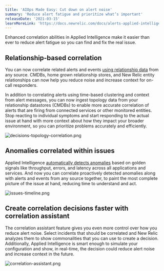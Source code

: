 ```yaml
---
title: 'AIOps Made Easy: Cut down on alert noise'
summary: 'Reduce alert fatigue and prioritize what’s important'
releaseDate: '2021-03-15'
learnMoreLink: 'https://docs.newrelic.com/docs/alerts-applied-intelligence/applied-intelligence/incident-intelligence/get-started-incident-intelligence/'
---
```


Enhanced correlation abilities in Applied Intelligence make it easier than ever to reduce alert fatigue so you can find and fix the real issue.

## Relationship-based correlation

You can now correlate related alerts and events [using relationship data](https://docs.newrelic.com/docs/alerts-applied-intelligence/applied-intelligence/incident-intelligence/change-applied-intelligence-correlation-logic-decisions/#topology) from any source. CMDBs, home grown relationship stores, and New Relic entity relationships can now help you reduce noise and increase context for on-call responders.

In addition to correlating alerts using time-based clustering and context from alert messages, you can now ingest topology data from your relationship datastores (CMDBs) to enable more accurate correlation of alerts that are firing from connected services or other monitored entities. Stop reacting to individual symptoms and start responding to the actual issue at hand with more context about how they impact your broader environment, so you can prioritize problems accurately and efficiently.

![decisions-topology-correlation.png](/images/decisions-topology-correlation.webp 'The decisions topology correlation UI.')

## Anomalies correlated within issues

Applied Intelligence [automatically detects anomalies](https://one.nr/01qwL999rR5) based on golden signals like throughput, errors, and latency across all applications and services. And now you can correlate proactively detected anomalies along with alerts and events from any source together, to paint the most complete picture of the issue at hand, reducing time to understand and act.

![issues-timeline.png](/images/issues-timeline.webp 'The issues timeline UI.')

## Create correlation decisions faster with correlation assistant

The correlation assistant feature gives you even more control over how you reduce alert noise. Select incidents that should be correlated and New Relic analyzes them to show commonalities that you can use to create a decision. Additionally, Applied Intelligence is smart enough to simulate your configuration and show, in real-time, the decision could reduce alert noise and increase context in the future.

![correlation-assistant.png](/images/correlation-assistant.gif 'The correlation assistant UI.')
